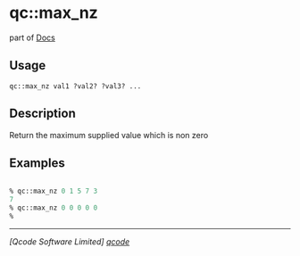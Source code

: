 qc::max_nz
==========

part of [Docs](.)

Usage
-----
`
        qc::max_nz val1 ?val2? ?val3? ...
    `

Description
-----------
Return the maximum supplied value which is non zero

Examples
--------
```tcl

% qc::max_nz 0 1 5 7 3
7
% qc::max_nz 0 0 0 0 0
% 
```

----------------------------------
*[Qcode Software Limited] [qcode]*

[qcode]: www.qcode.co.uk "Qcode Software"